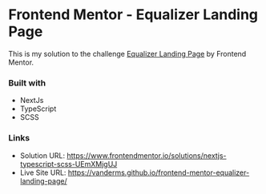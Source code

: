 # Frontend Mentor - Equalizer Landing Page


This is my solution to the challenge [Equalizer Landing Page](https://www.frontendmentor.io/challenges/equalizer-landing-page-7VJ4gp3DE) by Frontend Mentor.


### Built with

- NextJs
- TypeScript
- SCSS


### Links

- Solution URL: <https://www.frontendmentor.io/solutions/nextjs-typescript-scss-UEmXMjgUJ>
- Live Site URL: <https://vanderms.github.io/frontend-mentor-equalizer-landing-page/>